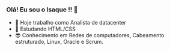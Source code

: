 ### Olá! Eu sou o Isaque !! 👋


- 🔭 Hoje trabalho como Analista de datacenter 
- 🌱 Estudando HTML/CSS
- 😎 Conhecimento em Redes de computadores, Cabeamento estruturado, Linux, Oracle e Scrum.
